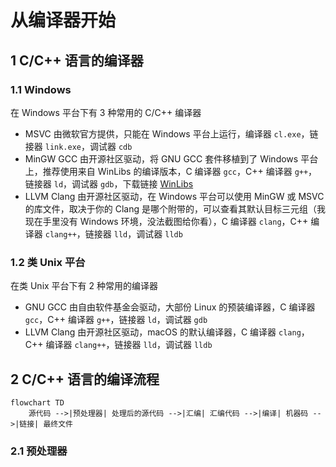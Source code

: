 # 从编译器开始

## 1 C/C++ 语言的编译器

### 1.1 Windows

在 Windows 平台下有 3 种常用的 C/C++ 编译器

- MSVC 由微软官方提供，只能在 Windows 平台上运行，编译器 `cl.exe`，链接器 `link.exe`，调试器 `cdb`
- MinGW GCC 由开源社区驱动，将 GNU GCC 套件移植到了 Windows 平台上，推荐使用来自 WinLibs 的编译版本，C 编译器 `gcc`，C++ 编译器 `g++`，链接器 `ld`，调试器 `gdb`，下载链接 [WinLibs](https://winlibs.com/)
- LLVM Clang 由开源社区驱动，在 Windows 平台可以使用 MinGW 或 MSVC 的库文件，取决于你的 Clang 是哪个附带的，可以查看其默认目标三元组（我现在手里没有 Windows 环境，没法截图给你看），C 编译器 `clang`，C++ 编译器 `clang++`，链接器 `lld`，调试器 `lldb`

### 1.2 类 Unix 平台

在类 Unix 平台下有 2 种常用的编译器

- GNU GCC 由自由软件基金会驱动，大部份 Linux 的预装编译器，C 编译器 `gcc`，C++ 编译器 `g++`，链接器 `ld`，调试器 `gdb`
- LLVM Clang 由开源社区驱动，macOS 的默认编译器，C 编译器 `clang`，C++ 编译器 `clang++`，链接器 `lld`，调试器 `lldb`

## 2 C/C++ 语言的编译流程

```mermaid
flowchart TD
	源代码 -->|预处理器| 处理后的源代码 -->|汇编| 汇编代码 -->|编译| 机器码 -->|链接| 最终文件
```

### 2.1 预处理器

